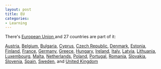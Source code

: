 ```yaml
---
layout: post
title: EU
categories:
- Learning
---
```



There's [European Union ](http://en.wikipedia.org/wiki/European_Union)and 27 countries are part of it:

[Austria](http://en.wikipedia.org/wiki/Austria "Austria"), [Belgium](http://en.wikipedia.org/wiki/Belgium "Belgium"), [Bulgaria](http://en.wikipedia.org/wiki/Bulgaria "Bulgaria"), [Cyprus](http://en.wikipedia.org/wiki/Cyprus "Cyprus"), [Czech Republic](http://en.wikipedia.org/wiki/Czech_Republic "Czech Republic"), [Denmark](http://en.wikipedia.org/wiki/Denmark "Denmark"), [Estonia](http://en.wikipedia.org/wiki/Estonia "Estonia"), [Finland](http://en.wikipedia.org/wiki/Finland "Finland"), [France](http://en.wikipedia.org/wiki/France "France"), [Germany](http://en.wikipedia.org/wiki/Germany "Germany"), [Greece](http://en.wikipedia.org/wiki/Greece "Greece"), [Hungary](http://en.wikipedia.org/wiki/Hungary "Hungary"), [Ireland](http://en.wikipedia.org/wiki/Republic_Of_Ireland "Republic Of Ireland"), [Italy](http://en.wikipedia.org/wiki/Italy "Italy"), [Latvia](http://en.wikipedia.org/wiki/Latvia "Latvia"), [Lithuania](http://en.wikipedia.org/wiki/Lithuania "Lithuania"), [Luxembourg](http://en.wikipedia.org/wiki/Luxembourg "Luxembourg"), [Malta](http://en.wikipedia.org/wiki/Malta "Malta"), [Netherlands](http://en.wikipedia.org/wiki/Netherlands "Netherlands"), [Poland](http://en.wikipedia.org/wiki/Poland "Poland"), [Portugal](http://en.wikipedia.org/wiki/Portugal "Portugal"), [Romania](http://en.wikipedia.org/wiki/Romania "Romania"), [Slovakia](http://en.wikipedia.org/wiki/Slovakia "Slovakia"), [Slovenia](http://en.wikipedia.org/wiki/Slovenia "Slovenia"), [Spain](http://en.wikipedia.org/wiki/Spain "Spain"), [Sweden](http://en.wikipedia.org/wiki/Sweden "Sweden"), and [United Kingdom](http://en.wikipedia.org/wiki/United_Kingdom "United Kingdom")
